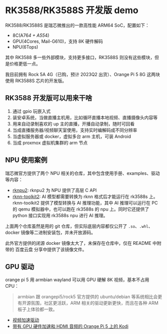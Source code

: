 # RK3588/RK3588S 开发版 demo

RK3588/RK3588S 是瑞芯微推出的一款高性能 ARM64 SoC，配置如下：

- 8C(A76*4 + A55*4)
- GPU(4Cores, Mail-G610)，支持 8K 硬件解码
- NPU(6Tops)

其中 RK3588 多一些外部模块，支持更多接口，RK3588S 则没有这些模块，但是价格更低一点。

我目前拥有 Rock 5A 4G（已购，预计 2023Q2 出货）、Orange Pi 5 8G 这两块使用 RK3588S 芯片的开发版。


## RK3588 开发版可以用来干啥

1. 通过 gpio 玩嵌入式
2. 装安卓系统，当做直播主机用，比如循环直播本地视频、直播摄像头内容等
3. 用来自动录制喜欢的 up 主的直播，开播自动录制，随时可回看
4. 当成直播服务器/视频聊天室使用，支持实时编解码成不同分辨率
5. 当虚拟服务器或 docker，虚拟多台 arm 主机，可装 Android
6. 当成 proxmox 虚拟机集群的 arm 节点


## NPU 使用案例

瑞芯微官方提供了两个 NPU 相关的仓库，其中包含使用手册、examples、驱动等内容：

- [rknpu2](https://github.com/rockchip-linux/rknpu2): rknpu2 为 NPU 提供了高层 C API 
- [rknn-toolkit2](https://github.com/rockchip-linux/rknn-toolkit2): AI 模型都需要转换为 rknn 格式后才能运行在 rk3588s 上。rknn-toolkit2 提供了模型转换与 AI 推理功能，其中 AI 推理可以运行在 PC 的 qemu 模拟器中，也可以跑在 rk3588s 的 npu 上。同时它还提供了 python 接口实现用 rk3588s npu 进行 AI 推理。

上面两个仓库虽然是用的 git 仓库，但实际底层内容都仅公开了 `.so`、`.whl`、docker 镜像等二进制安装包，并未开放源码。

此外官方提供的闭源 docker 镜像太大了，未保存在仓库中，仅在 README 中附带的 百度云盘 分享中提供了该镜像文件。

## GPU 驱动

orange pi 5 用 armbian wayland 可以用 GPU 硬解 8K 视频，基本不占用 CPU：

>armbian 跟 orangepi5/rock5 官方提供的 ubuntu/debian 等系统相比会更有开源氛围，社区更活跃，ARM 相关的驱动更新更快，而且在各种 ARM 板子上体验都一致。

- [视频加速驱动](https://forum.armbian.com/topic/26450-accelerated-video-options-for-installing-and-running/#comment-159265)
- [带有 GPU 硬件加速和 HDMI 音频的 Orange Pi 5 上的 Kodi](https://forum.armbian.com/topic/25957-guide-kodi-on-orange-pi-5-with-gpu-hardware-acceleration-and-hdmi-audio/#comment-157913)

